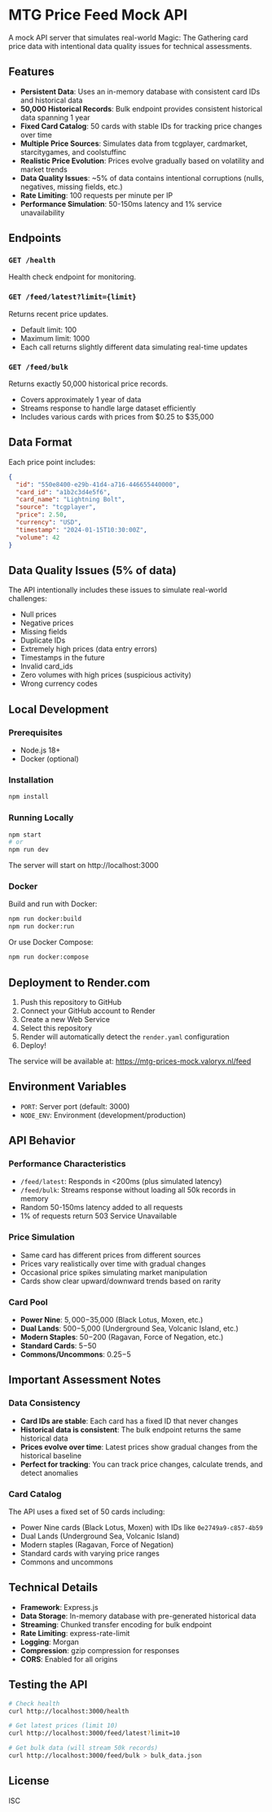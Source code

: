 # MTG Price Feed Mock API

A mock API server that simulates real-world Magic: The Gathering card price data with intentional data quality issues for technical assessments.

## Features

- **Persistent Data**: Uses an in-memory database with consistent card IDs and historical data
- **50,000 Historical Records**: Bulk endpoint provides consistent historical data spanning 1 year
- **Fixed Card Catalog**: 50 cards with stable IDs for tracking price changes over time
- **Multiple Price Sources**: Simulates data from tcgplayer, cardmarket, starcitygames, and coolstuffinc
- **Realistic Price Evolution**: Prices evolve gradually based on volatility and market trends
- **Data Quality Issues**: ~5% of data contains intentional corruptions (nulls, negatives, missing fields, etc.)
- **Rate Limiting**: 100 requests per minute per IP
- **Performance Simulation**: 50-150ms latency and 1% service unavailability

## Endpoints

### `GET /health`
Health check endpoint for monitoring.

### `GET /feed/latest?limit={limit}`
Returns recent price updates.
- Default limit: 100
- Maximum limit: 1000
- Each call returns slightly different data simulating real-time updates

### `GET /feed/bulk`
Returns exactly 50,000 historical price records.
- Covers approximately 1 year of data
- Streams response to handle large dataset efficiently
- Includes various cards with prices from $0.25 to $35,000

## Data Format

Each price point includes:
```json
{
  "id": "550e8400-e29b-41d4-a716-446655440000",
  "card_id": "a1b2c3d4e5f6",
  "card_name": "Lightning Bolt",
  "source": "tcgplayer",
  "price": 2.50,
  "currency": "USD",
  "timestamp": "2024-01-15T10:30:00Z",
  "volume": 42
}
```

## Data Quality Issues (5% of data)

The API intentionally includes these issues to simulate real-world challenges:
- Null prices
- Negative prices
- Missing fields
- Duplicate IDs
- Extremely high prices (data entry errors)
- Timestamps in the future
- Invalid card_ids
- Zero volumes with high prices (suspicious activity)
- Wrong currency codes

## Local Development

### Prerequisites
- Node.js 18+
- Docker (optional)

### Installation
```bash
npm install
```

### Running Locally
```bash
npm start
# or
npm run dev
```

The server will start on http://localhost:3000

### Docker

Build and run with Docker:
```bash
npm run docker:build
npm run docker:run
```

Or use Docker Compose:
```bash
npm run docker:compose
```

## Deployment to Render.com

1. Push this repository to GitHub
2. Connect your GitHub account to Render
3. Create a new Web Service
4. Select this repository
5. Render will automatically detect the `render.yaml` configuration
6. Deploy!

The service will be available at: https://mtg-prices-mock.valoryx.nl/feed

## Environment Variables

- `PORT`: Server port (default: 3000)
- `NODE_ENV`: Environment (development/production)

## API Behavior

### Performance Characteristics
- `/feed/latest`: Responds in <200ms (plus simulated latency)
- `/feed/bulk`: Streams response without loading all 50k records in memory
- Random 50-150ms latency added to all requests
- 1% of requests return 503 Service Unavailable

### Price Simulation
- Same card has different prices from different sources
- Prices vary realistically over time with gradual changes
- Occasional price spikes simulating market manipulation
- Cards show clear upward/downward trends based on rarity

### Card Pool
- **Power Nine**: $5,000-$35,000 (Black Lotus, Moxen, etc.)
- **Dual Lands**: $500-$5,000 (Underground Sea, Volcanic Island, etc.)
- **Modern Staples**: $50-$200 (Ragavan, Force of Negation, etc.)
- **Standard Cards**: $5-$50
- **Commons/Uncommons**: $0.25-$5

## Important Assessment Notes

### Data Consistency
- **Card IDs are stable**: Each card has a fixed ID that never changes
- **Historical data is consistent**: The bulk endpoint returns the same historical data
- **Prices evolve over time**: Latest prices show gradual changes from the historical baseline
- **Perfect for tracking**: You can track price changes, calculate trends, and detect anomalies

### Card Catalog
The API uses a fixed set of 50 cards including:
- Power Nine cards (Black Lotus, Moxen) with IDs like `0e2749a9-c857-4b59`
- Dual Lands (Underground Sea, Volcanic Island)
- Modern staples (Ragavan, Force of Negation)
- Standard cards with varying price ranges
- Commons and uncommons

## Technical Details

- **Framework**: Express.js
- **Data Storage**: In-memory database with pre-generated historical data
- **Streaming**: Chunked transfer encoding for bulk endpoint
- **Rate Limiting**: express-rate-limit
- **Logging**: Morgan
- **Compression**: gzip compression for responses
- **CORS**: Enabled for all origins

## Testing the API

```bash
# Check health
curl http://localhost:3000/health

# Get latest prices (limit 10)
curl http://localhost:3000/feed/latest?limit=10

# Get bulk data (will stream 50k records)
curl http://localhost:3000/feed/bulk > bulk_data.json
```

## License

ISC
